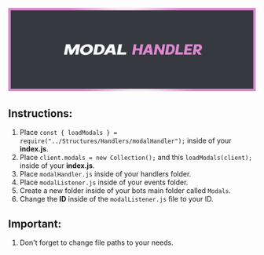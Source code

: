 ![asset](https://github.com/RoaldDahl/Modal-Handler/blob/main/assets/ModalHandlerBanner.png)

## Instructions:
1. Place `const { loadModals } = require("../Structures/Handlers/modalHandler");` inside of your **index.js**.
2. Place `client.modals = new Collection();` and this `loadModals(client);` inside of your **index.js**.
3. Place `modalHandler.js` inside of your handlers folder.
4. Place `modalListener.js` inside of your events folder.
5. Create a new folder inside of your bots main folder called `Modals`.
6. Change the **ID** inside of the `modalListener.js` file to your ID.
## Important:
1. Don't forget to change file paths to your needs.
